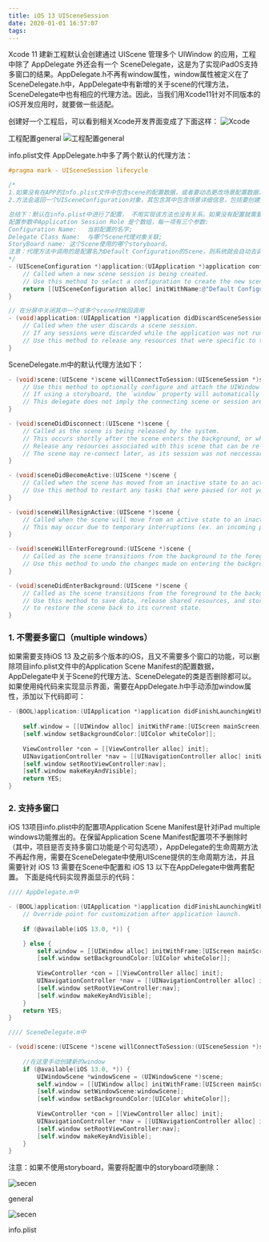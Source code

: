 ```yaml
---
title: iOS 13 UISceneSession
date: 2020-01-01 16:57:07
tags:
---
```


Xcode 11 建新工程默认会创建通过 UIScene 管理多个 UIWindow 的应用，工程中除了 AppDelegate 外还会有一个 SceneDelegate，这是为了实现iPadOS支持多窗口的结果。AppDelegate.h不再有window属性，window属性被定义在了SceneDelegate.h中，AppDelegate中有新增的关于scene的代理方法，SceneDelegate中也有相应的代理方法。因此，当我们用Xcode11针对不同版本的iOS开发应用时，就要做一些适配。

创建好一个工程后，可以看到相关Xcode开发界面变成了下面这样：
![Xcode](scene1.jpg)

<!--more-->

工程配置general
![工程配置general](scene2.jpg)

info.plist文件
AppDelegate.h中多了两个默认的代理方法：

``` objective-c
#pragma mark - UISceneSession lifecycle

/*
1.如果没有在APP的Info.plist文件中包含scene的配置数据，或者要动态更改场景配置数据，需要实现此方法。 UIKit会在创建新scene前调用此方法。
2.方法会返回一个UISceneConfiguration对象，其包含其中包含场景详细信息，包括要创建的场景类型，用于管理场景的委托对象以及包含要显示的初始视图控制器的情节提要。 如果未实现此方法，则必须在应用程序的Info.plist文件中提供场景配置数据。

总结下：默认在info.plist中进行了配置， 不用实现该方法也没有关系。如果没有配置就需要实现这个方法并返回一个UISceneConfiguration对象。
配置参数中Application Session Role 是个数组，每一项有三个参数:
Configuration Name:   当前配置的名字;
Delegate Class Name:  与哪个Scene代理对象关联;
StoryBoard name: 这个Scene使用的哪个storyboard。
注意：代理方法中调用的是配置名为Default Configuration的Scene，则系统就会自动去调用SceneDelegate这个类。这样SceneDelegate和AppDelegate产生了关联。
*/
- (UISceneConfiguration *)application:(UIApplication *)application configurationForConnectingSceneSession:(UISceneSession *)connectingSceneSession options:(UISceneConnectionOptions *)options {
    // Called when a new scene session is being created.
    // Use this method to select a configuration to create the new scene with.
    return [[UISceneConfiguration alloc] initWithName:@"Default Configuration" sessionRole:connectingSceneSession.role];
}

// 在分屏中关闭其中一个或多个scene时候回调用
- (void)application:(UIApplication *)application didDiscardSceneSessions:(NSSet<UISceneSession *> *)sceneSessions {
    // Called when the user discards a scene session.
    // If any sessions were discarded while the application was not running, this will be called shortly after application:didFinishLaunchingWithOptions.
    // Use this method to release any resources that were specific to the discarded scenes, as they will not return.
}

```
SceneDelegate.m中的默认代理方法如下：

``` objective-c
- (void)scene:(UIScene *)scene willConnectToSession:(UISceneSession *)session options:(UISceneConnectionOptions *)connectionOptions {
    // Use this method to optionally configure and attach the UIWindow `window` to the provided UIWindowScene `scene`.
    // If using a storyboard, the `window` property will automatically be initialized and attached to the scene.
    // This delegate does not imply the connecting scene or session are new (see `application:configurationForConnectingSceneSession` instead).
}

- (void)sceneDidDisconnect:(UIScene *)scene {
    // Called as the scene is being released by the system.
    // This occurs shortly after the scene enters the background, or when its session is discarded.
    // Release any resources associated with this scene that can be re-created the next time the scene connects.
    // The scene may re-connect later, as its session was not neccessarily discarded (see `application:didDiscardSceneSessions` instead).
}

- (void)sceneDidBecomeActive:(UIScene *)scene {
    // Called when the scene has moved from an inactive state to an active state.
    // Use this method to restart any tasks that were paused (or not yet started) when the scene was inactive.
}

- (void)sceneWillResignActive:(UIScene *)scene {
    // Called when the scene will move from an active state to an inactive state.
    // This may occur due to temporary interruptions (ex. an incoming phone call).
}

- (void)sceneWillEnterForeground:(UIScene *)scene {
    // Called as the scene transitions from the background to the foreground.
    // Use this method to undo the changes made on entering the background.
}

- (void)sceneDidEnterBackground:(UIScene *)scene {
    // Called as the scene transitions from the foreground to the background.
    // Use this method to save data, release shared resources, and store enough scene-specific state information
    // to restore the scene back to its current state.
}

```

### 1. 不需要多窗口（multiple windows）
如果需要支持iOS 13 及之前多个版本的iOS，且又不需要多个窗口的功能，可以删除项目info.plist文件中的Application Scene Manifest的配置数据，AppDelegate中关于Scene的代理方法、SceneDelegate的类是否删除都可以。
如果使用纯代码来实现显示界面，需要在AppDelegate.h中手动添加window属性，添加以下代码即可：

``` objective-c
- (BOOL)application:(UIApplication *)application didFinishLaunchingWithOptions:(NSDictionary *)launchOptions {
  
    self.window = [[UIWindow alloc] initWithFrame:[UIScreen mainScreen].bounds];
    [self.window setBackgroundColor:[UIColor whiteColor]];
    
    ViewController *con = [[ViewController alloc] init];
    UINavigationController *nav = [[UINavigationController alloc] initWithRootViewController:con];
    [self.window setRootViewController:nav];
    [self.window makeKeyAndVisible];
    return YES;
}
```

### 2. 支持多窗口
iOS 13项目info.plist中的配置项Application Scene Manifest是针对iPad multiple windows功能推出的。在保留Application Scene Manifest配置项不予删除时（其中，项目是否支持多窗口功能是个可勾选项），AppDelegate的生命周期方法不再起作用，需要在SceneDelegate中使用UIScene提供的生命周期方法，并且需要针对 iOS 13 需要在Scene中配置和 iOS 13 以下在AppDelegate中做两套配置。
下面是纯代码实现界面显示的代码：

``` objective-c
//// AppDelegate.m中

- (BOOL)application:(UIApplication *)application didFinishLaunchingWithOptions:(NSDictionary *)launchOptions {
    // Override point for customization after application launch.
    
    if (@available(iOS 13.0, *)) {

    } else {
        self.window = [[UIWindow alloc] initWithFrame:[UIScreen mainScreen].bounds];
        [self.window setBackgroundColor:[UIColor whiteColor]];
        
        ViewController *con = [[ViewController alloc] init];
        UINavigationController *nav = [[UINavigationController alloc] initWithRootViewController:con];
        [self.window setRootViewController:nav];
        [self.window makeKeyAndVisible];
    }
    return YES;
}
```

``` objective-c
//// SceneDelegate.m中

- (void)scene:(UIScene *)scene willConnectToSession:(UISceneSession *)session options:(UISceneConnectionOptions *)connectionOptions {
    
    //在这里手动创建新的window
    if (@available(iOS 13.0, *)) {
        UIWindowScene *windowScene = (UIWindowScene *)scene;
        self.window = [[UIWindow alloc] initWithFrame:[UIScreen mainScreen].bounds];
        [self.window setWindowScene:windowScene];
        [self.window setBackgroundColor:[UIColor whiteColor]];
        
        ViewController *con = [[ViewController alloc] init];
        UINavigationController *nav = [[UINavigationController alloc] initWithRootViewController:con];
        [self.window setRootViewController:nav];
        [self.window makeKeyAndVisible];
    }
}
```

注意：如果不使用storyboard，需要将配置中的storyboard项删除：

![secen](scene3.jpg)

general

![secen](scene4.jpg)

info.plist
